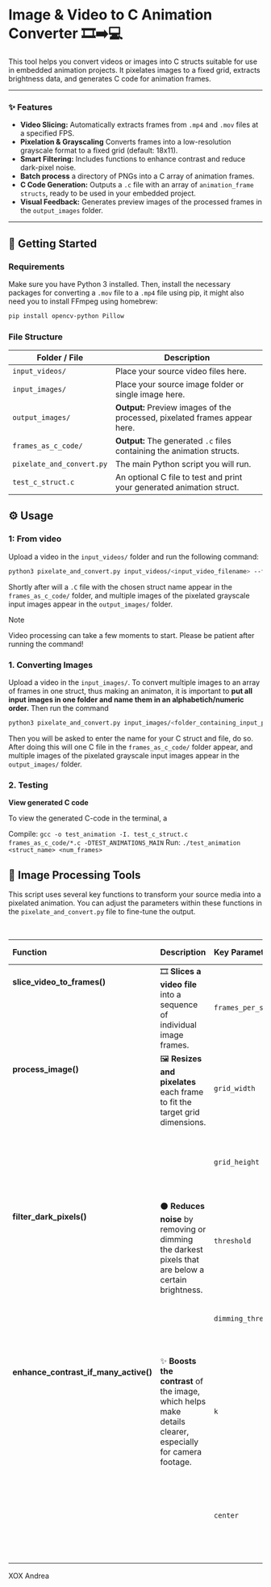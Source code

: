 # Image & Video to C Animation Converter 🎞️➡️💻
This tool helps you convert videos or images into C structs suitable for use in embedded animation projects. It pixelates images to a fixed grid, extracts brightness data, and generates C code for animation frames.

---

### ✨ Features
- **Video Slicing:** Automatically extracts frames from `.mp4` and `.mov` files at a specified FPS.
- **Pixelation & Grayscaling** Converts frames into a low-resolution grayscale format to a fixed grid (default: 18x11).
- **Smart Filtering:** Includes functions to enhance contrast and reduce dark-pixel noise.
- **Batch process** a directory of PNGs into a C array of animation frames.
- **C Code Generation:** Outputs a `.c` file with an array of `animation_frame structs`, ready to be used in your embedded project.
- **Visual Feedback:** Generates preview images of the processed frames in the `output_images` folder.

---
## 🚀 Getting Started
### Requirements
Make sure you have Python 3 installed. Then, install the necessary packages for converting a `.mov` file to a `.mp4` file using pip, it might also need you to install FFmpeg using homebrew:

```bash
pip install opencv-python Pillow
```
### File Structure
| Folder / File | Description |
| --- | --- |
| `input_videos/` | Place your source video files here. |
| `input_images/` | Place your source image folder or single image here. |
| `output_images/` | **Output:** Preview images of the processed, pixelated frames appear here. |
| `frames_as_c_code/` | **Output:** The generated `.c` files containing the animation structs. |
| `pixelate_and_convert.py` | The main Python script you will run. |
| `test_c_struct.c` | An optional C file to test and print your generated animation struct. |

## ⚙️ Usage

### 1: From video
Upload a video in the `input_videos/` folder and run the following command:
```bash
python3 pixelate_and_convert.py input_videos/<input_video_filename> --fps 30 --struct-name <struct_name>
```
Shortly after will a `.C` file with the chosen struct name appear in the `frames_as_c_code/` folder, and multiple images of the pixelated grayscale input images appear in the `output_images/` folder. 
>[!Note]
>Video processing can take a few moments to start. Please be patient after running the command!


### 1. Converting Images
Upload a video in the `input_images/`. To convert multiple images to an array of frames in one struct, thus making an animaton, it is important to **put all input images in one folder and name them in an alphabetich/numeric order.** Then run the command 

```bash
python3 pixelate_and_convert.py input_images/<folder_containing_input_pictures>
```
Then you will be asked to enter the name for your C struct and file, do so. After doing this will one C file in the `frames_as_c_code/` folder appear, and multiple images of the pixelated grayscale input images appear in the `output_images/` folder.

### 2. Testing 

**View generated C code**

To view the generated C-code in the terminal, a 

Compile: `gcc -o test_animation -I. test_c_struct.c frames_as_c_code/*.c -DTEST_ANIMATIONS_MAIN`
Run: `./test_animation <struct_name> <num_frames>`

<h2>🔧 Image Processing Tools</h2>
<p>This script uses several key functions to transform your source media into a pixelated animation. You can adjust the parameters within these functions in the <code>pixelate_and_convert.py</code> file to fine-tune the output.</p>
<br>

<table align="center">
    <thead>
        <tr>
            <th align="left" width="220px">Function</th>
            <th align="left" width="380px">Description</th>
            <th align="left" width="180px">Key Parameter</th>
            <th align="left" width="450px">Parameter Description</th>
            <th align="center" width="120px">Default Value</th>
        </tr>
    </thead>
    <tbody>
        <tr>
            <td rowspan="1" style="vertical-align: top;"><h4>slice_video_to_frames()</h4></td>
            <td rowspan="1" style="vertical-align: top;">🎞️ <strong>Slices a video file</strong> into a sequence of individual image frames.</td>
            <td><code>frames_per_second</code></td>
            <td>Controls how many frames are extracted for each second of video.</td>
            <td align="center"><code>30</code></td>
        </tr>
        <tr>
            <td rowspan="2" style="vertical-align: top;"><h4>process_image()</h4></td>
            <td rowspan="2" style="vertical-align: top;">🖼️ <strong>Resizes and pixelates</strong> each frame to fit the target grid dimensions.</td>
            <td><code>grid_width</code></td>
            <td>Sets the horizontal resolution (number of pixels wide) of the output.</td>
            <td align="center"><code>18</code></td>
        </tr>
        <tr>
            <td><code>grid_height</code></td>
            <td>Sets the vertical resolution (number of pixels high) of the output.</td>
            <td align="center"><code>11</code></td>
        </tr>
        <tr>
            <td rowspan="2" style="vertical-align: top;"><h4>filter_dark_pixels()</h4></td>
            <td rowspan="2" style="vertical-align: top;">⚫ <strong>Reduces noise</strong> by removing or dimming the darkest pixels that are below a certain brightness.</td>
            <td><code>threshold</code></td>
            <td>Any pixel with a brightness at or below this value will be turned off (set to 0).</td>
            <td align="center"><code>10</code></td>
        </tr>
        <tr>
            <td><code>dimming_threshold</code></td>
            <td>Pixels with brightness between <code>threshold</code> and this value will be dimmed.</td>
            <td align="center"><code>30</code></td>
        </tr>
        <tr>
            <td rowspan="2" style="vertical-align: top;"><h4>enhance_contrast_if_many_active()</h4></td>
            <td rowspan="2" style="vertical-align: top;">✨ <strong>Boosts the contrast</strong> of the image, which helps make details clearer, especially for camera footage.</td>
            <td><code>k</code></td>
            <td>Controls the steepness of the contrast curve. Higher values create stronger contrast.</td>
            <td align="center"><code>0.042</code></td>
        </tr>
        <tr>
            <td><code>center</code></td>
            <td>The midpoint of the brightness range where the contrast adjustment is centered.</td>
            <td align="center"><code>175.0</code></td>
        </tr>
    </tbody>
</table>


XOX Andrea

